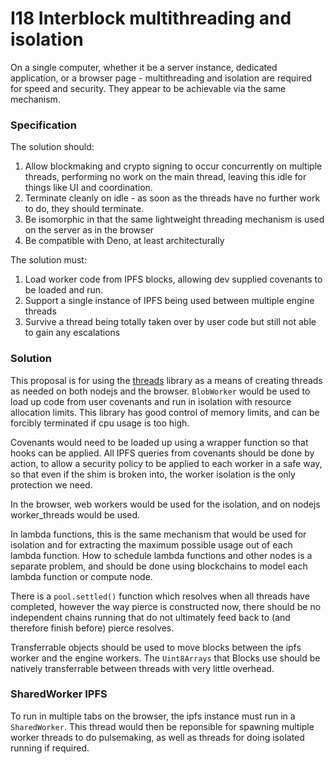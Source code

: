 # I18 Interblock multithreading and isolation

On a single computer, whether it be a server instance, dedicated application, or a browser page - multithreading and isolation are required for speed and security.
They appear to be achievable via the same mechanism.

### Specification

The solution should:

1. Allow blockmaking and crypto signing to occur concurrently on multiple threads, performing no work on the main thread, leaving this idle for things like UI and coordination.
1. Terminate cleanly on idle - as soon as the threads have no further work to do, they should terminate.
1. Be isomorphic in that the same lightweight threading mechanism is used on the server as in the browser
1. Be compatible with Deno, at least architecturally

The solution must:

1. Load worker code from IPFS blocks, allowing dev supplied covenants to be loaded and run.
1. Support a single instance of IPFS being used between multiple engine threads
1. Survive a thread being totally taken over by user code but still not able to gain any escalations

### Solution

This proposal is for using the [threads](https://threads.js.org/getting-started) library as a means of creating threads as needed on both nodejs and the browser. `BlobWorker` would be used to load up code from user covenants and run in isolation with resource allocation limits. This library has good control of memory limits, and can be forcibly terminated if cpu usage is too high.

Covenants would need to be loaded up using a wrapper function so that hooks can be applied. All IPFS queries from covenants should be done by action, to allow a security policy to be applied to each worker in a safe way, so that even if the shim is broken into, the worker isolation is the only protection we need.

In the browser, web workers would be used for the isolation, and on nodejs worker_threads would be used.

In lambda functions, this is the same mechanism that would be used for isolation and for extracting the maximum possible usage out of each lambda function.
How to schedule lambda functions and other nodes is a separate problem, and should be done using blockchains to model each lambda function or compute node.

There is a `pool.settled()` function which resolves when all threads have completed, however the way pierce is constructed now, there should be no independent chains running that do not ultimately feed back to (and therefore finish before) pierce resolves.

Transferrable objects should be used to move blocks between the ipfs worker and the engine workers. The `Uint8Arrays` that Blocks use should be natively transferrable between threads with very little overhead.

### SharedWorker IPFS

To run in multiple tabs on the browser, the ipfs instance must run in a `SharedWorker`. This thread would then be reponsible for spawning multiple worker threads to do pulsemaking, as well as threads for doing isolated running if required.
